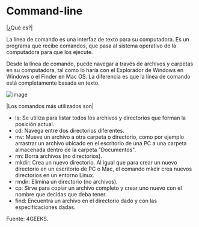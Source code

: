 # Command-line

|¿Qué es?|

La línea de comando es una interfaz de texto para su computadora. Es un programa que recibe comandos, que pasa al sistema operativo de la computadora para que los ejecute.

Desde la línea de comando, puede navegar a través de archivos y carpetas en su computadora, tal como lo haría con el Explorador de Windows en Windows o el Finder en Mac OS. La diferencia es que la línea de comando está completamente basada en texto.



![image](https://github.com/Wido95/command-line/assets/141326682/ee9c5f1f-e8dd-41a7-9f2f-8cca34b4799e)



|Los comandos más utilizados son|

* ls: Se utiliza para listar todos los archivos y directorios que forman la posición actual.
* cd: Navega entre dos directorios diferentes.
* mv: Mueve un archivo a otra carpeta o directorio, como por ejemplo arrastrar un archivo ubicado en el escritorio de una PC a una carpeta almacenada dentro de la carpeta "Documentos".
* rm: Borra archivos (no directorios).
* mkdir: Crea un nuevo directorio. Al igual que para crear un nuevo directorio en un escritorio de PC o Mac, el comando mkdir crea nuevos directorios en un entorno Linux.
* rmdir: Elimina un directorio (no archivos).
* cp: Sirve para copiar un archivo completo y crear uno nuevo con el nombre que decidas que deba tener.
* find: Encuentra un archivo en el directorio dado y con las especificaciones dadas.

Fuente: 4GEEKS.
